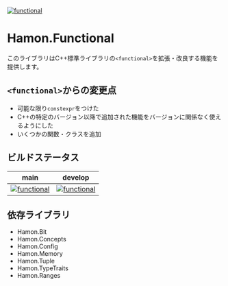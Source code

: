 ﻿[![functional](https://github.com/shibainuudon/HamonCore/actions/workflows/functional.yml/badge.svg)](https://github.com/shibainuudon/HamonCore/actions/workflows/functional.yml)

# Hamon.Functional

このライブラリはC++標準ライブラリの`<functional>`を拡張・改良する機能を提供します。

## `<functional>`からの変更点

* 可能な限り`constexpr`をつけた
* C++の特定のバージョン以降で追加された機能をバージョンに関係なく使えるようにした
* いくつかの関数・クラスを追加

## ビルドステータス

| main | develop |
| ---- | ------- |
|[![functional](https://github.com/shibainuudon/HamonCore/actions/workflows/functional.yml/badge.svg?branch=main)](https://github.com/shibainuudon/HamonCore/actions/workflows/functional.yml)|[![functional](https://github.com/shibainuudon/HamonCore/actions/workflows/functional.yml/badge.svg?branch=develop)](https://github.com/shibainuudon/HamonCore/actions/workflows/functional.yml)|

## 依存ライブラリ

* Hamon.Bit
* Hamon.Concepts
* Hamon.Config
* Hamon.Memory
* Hamon.Tuple
* Hamon.TypeTraits
* Hamon.Ranges
